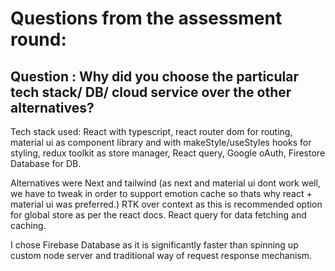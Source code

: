 # Questions from the assessment round:

## Question : Why did you choose the particular tech stack/ DB/ cloud service over the other alternatives?

Tech stack used: React with typescript, react router dom for routing, material ui as component library and with makeStyle/useStyles hooks for styling, redux toolkit as store manager, React query, Google oAuth, Firestore Database for DB.

Alternatives were Next and tailwind (as next and material ui dont work well, we have to tweak in order to support emotion cache so thats why react + material ui was preferred.)
RTK over context as this is recommended option for global store as per the react docs. React query for data fetching and caching.

I chose Firebase Database as it is significantly faster than spinning up custom node server and traditional way of request response mechanism. 
